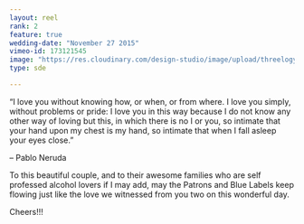 ```yaml
---
layout: reel
rank: 2
feature: true
wedding-date: "November 27 2015"
vimeo-id: 173121545
image: "https://res.cloudinary.com/design-studio/image/upload/threelogy/arvin_grace.jpg"
type: sde

---
```

“I love you without knowing how, or when, or from where. I love you simply, without problems or pride: I love you in this way because I do not know any other way of loving but this, in which there is no I or you, so intimate that your hand upon my chest is my hand, so intimate that when I fall asleep your eyes close.”

– Pablo Neruda

To this beautiful couple, and to their awesome families who are self professed alcohol lovers if I may add, may the Patrons and Blue Labels keep flowing just like the love we witnessed from you two on this wonderful day.

Cheers!!!
